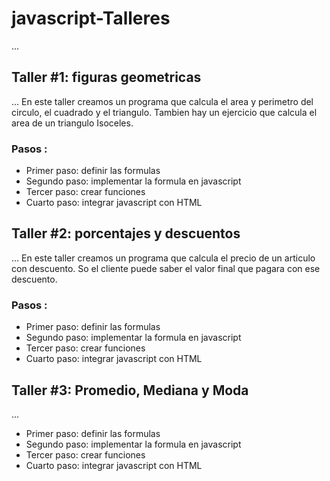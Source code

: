 # javascript-Talleres

...

## Taller #1: figuras  geometricas
... En este taller creamos un programa que calcula el area y perimetro 
del circulo, el cuadrado y el triangulo.
Tambien hay un ejercicio que calcula  el area de un triangulo Isoceles.
### Pasos :
- Primer paso: definir las formulas
- Segundo paso: implementar la formula en javascript
- Tercer paso: crear funciones
- Cuarto paso: integrar javascript con HTML

## Taller #2: porcentajes y descuentos
... En este taller creamos un programa que calcula el precio
de un articulo con descuento. So el cliente puede saber el valor final que pagara con ese descuento.
### Pasos :
- Primer paso: definir las formulas
- Segundo paso: implementar la formula en javascript
- Tercer paso: crear funciones
- Cuarto paso: integrar javascript con HTML
## Taller #3: Promedio, Mediana y Moda
...
- Primer paso: definir las formulas
- Segundo paso: implementar la formula en javascript
- Tercer paso: crear funciones
- Cuarto paso: integrar javascript con HTML